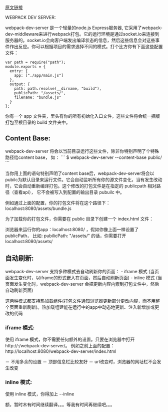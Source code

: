 <a href="https://webpack.github.io/docs/webpack-dev-server.html">原文链接</a>

WEBPACK DEV SERVER:

webpack-dev-server 是一个轻量的node.js Express服务器, 它采用了webpack-dev-middleware来进行webpack打包。它的运行环境是通过socket.io来连接到服务器的。socket.io会向客户端发出编译状态的信息，然后这些信息会对这些事件作出反应。你可以根据项目的需求选择不同的模式。打个比方你有下面这些配置文件：
```
var path = require("path");
module.exports = {
  entry: {
    app: ["./app/main.js"]
  },
  output: {
    path: path.resolve(__dirname, "build"),
    publicPath: "/assets/",
    filename: "bundle.js"
  }
};
```

你有一个 app 文件夹，里头有你的所有初始化入口文件，这些文件将会统一捆版打包至根目录的 build 文件夹中。


<h2>Content Base:</h2>
webpack-dev-server 将会以当前目录运行这些文件，除非你特别声明了个特殊路径给content base， 如：
```
$ webpack-dev-server --content-base public/
```

当你用上面的语句特别声明了content base后，webpack-dev-server将会以 pubilc为默认目录来运行文件。它会自动监听所有你的源文件变化，当有发生改动时，它会自动重新编译打包。这个修改的打包文件是在指定的 publicpath 相对路径（查看api）， 它不会被写入到配置的输出目录 pubuilc 中。

例如通过上面的配置，你的打包文件将在这个路径下： localhost:8080/assets/bundle.js


为了加载你的打包文件，你需要在 public 目录下创建一个 index.html 文件：
<!DOCTYPE html>
<html lang="en">
<head>
  <meta charset="UTF-8">
  <title>Document</title>
</head>
<body>
  <script src="bundle.js"></script>
</body>
</html>

浏览器来运行你的app：localhost:8080/ ，假如你像上面一样设置了 publicPath， 比如: pubilicPath: "/assets/" 的话，你需要打开 localhost:8080/assets/



<h2>自动刷新:</h2>
webpack-dev-server 支持多种模式去自动刷新你的页面：
- iframe 模式 (当页面发生变化时，以iframe的形式嵌入在页面，然后自动刷新页面)
- inline 模式 (当页面发生变化时，webpack-dev-server 会把更新内容内嵌到打包文件中，然后自动刷新页面)

这两种模式都支持热加载组件(打包文件通知浏览器更新部分更改内容，而不用整个页面重新刷新)。热加载组建能在运行中的app中动态地更新、注入新增加或更改的代码



<h3>iframe 模式:</h3>
使用 iframe 模式，你不需要任何额外的设置。只要在浏览器中打开 http://<host>:<port>/webpack-dev-server/<path>。 
例如之前上面的配置： http://localhost:8080/webpack-dev-server/index.html

－ 不用多余的设置
－ 顶部信息栏比较友好
－ url改变时，浏览器的网址栏不会发生改变



<h3>inline 模式:</h3>
使用 inline 模式，你得加上 --inline


额，暂时木有时间继续翻译。。。等我有时间再继续吧。。。



